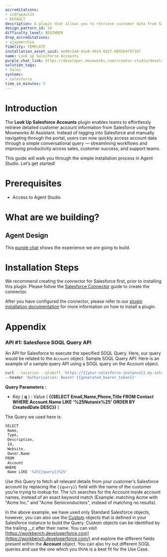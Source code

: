 ```yaml
---
accreditations:
- indrapaul24
- DEFAULT
description: A plugin that allows you to retrieve customer data from Salesforce.
design_pattern_id: 28
difficulty_level: BEGINNER
drop_accreditations:
- ajaymerchia
fidelity: TEMPLATE
installation_asset_uuid: ee80c2e8-81e8-492d-8d2f-8855b479716f
name: Look up Salesforce Accounts
purple_chat_link: https://developer.moveworks.com/creator-studio/developer-tools/purple-chat/?conversation=%7B%22startTimestamp%22%3A%2211%3A43+AM%22%2C%22messages%22%3A%5B%7B%22parts%22%3A%5B%7B%22richText%22%3A%22What+is+the+Renewal+date+for+ACME%3F%22%7D%5D%2C%22role%22%3A%22user%22%7D%2C%7B%22parts%22%3A%5B%7B%22reasoningSteps%22%3A%5B%7B%22richText%22%3A%22Query+Salesforce+Accounts+API+endpoint%22%2C%22status%22%3A%22pending%22%7D%5D%7D%5D%2C%22role%22%3A%22assistant%22%7D%2C%7B%22parts%22%3A%5B%7B%22richText%22%3A%22The+renewal+date+for+ACME+is+on+February+25%2C+2026%22%7D%2C%7B%22citations%22%3A%5B%7B%22citationTitle%22%3A%22ACME%22%2C%22connectorName%22%3A%22salesforce%22%7D%5D%7D%5D%2C%22role%22%3A%22assistant%22%7D%2C%7B%22parts%22%3A%5B%7B%22richText%22%3A%22Perfect%2C+thanks%21%22%7D%5D%2C%22role%22%3A%22user%22%7D%5D%7D
solution_tags:
- Sales
systems:
- salesforce
time_in_minutes: 5
---
```


# Introduction

The **Look Up Salesforce Accounts** plugin enables teams to effortlessly retrieve detailed customer account information from Salesforce using the Moveworks AI Assistant. Instead of logging into Salesforce and manually navigating through the portal, users can now quickly access account data through a simple conversational query — streamlining workflows and improving productivity across sales, customer success, and support teams.

This guide will walk you through the simple installation process in Agent Studio. Let’s get started!

# Prerequisites

- Access to Agent Studio

# What are we building?

## Agent Design

This [purple chat](https://developer.moveworks.com/creator-studio/developer-tools/purple-chat/?conversation=%7B%22startTimestamp%22%3A%2211%3A43+AM%22%2C%22messages%22%3A%5B%7B%22parts%22%3A%5B%7B%22richText%22%3A%22What+is+the+Renewal+date+for+ACME%3F%22%7D%5D%2C%22role%22%3A%22user%22%7D%2C%7B%22parts%22%3A%5B%7B%22reasoningSteps%22%3A%5B%7B%22richText%22%3A%22Query+Salesforce+Accounts+API+endpoint%22%2C%22status%22%3A%22pending%22%7D%5D%7D%5D%2C%22role%22%3A%22assistant%22%7D%2C%7B%22parts%22%3A%5B%7B%22richText%22%3A%22The+renewal+date+for+ACME+is+on+February+25%2C+2026%22%7D%2C%7B%22citations%22%3A%5B%7B%22citationTitle%22%3A%22ACME%22%2C%22connectorName%22%3A%22salesforce%22%7D%5D%7D%5D%2C%22role%22%3A%22assistant%22%7D%2C%7B%22parts%22%3A%5B%7B%22richText%22%3A%22Perfect%2C+thanks%21%22%7D%5D%2C%22role%22%3A%22user%22%7D%5D%7D) shows the experience we are going to build.

# Installation Steps

We recommend creating the connector for Salesforce first, prior to installing this plugin. Please follow the [Salesforce Connector](https://developer.moveworks.com/creator-studio/resources/connector/?id=salesforce) guide to create the connector.

After you have configured the connector, please refer to our [plugin installation documentation](https://help.moveworks.com/docs/ai-agent-marketplace-installation) for more information on how to install a plugin. 

# Appendix

### API #1: Salesforce SOQL Query API

An API for Salesforce to execute the specified SOQL Query. Here, our query would be related to the `Account` object. Sample SOQL Query API: Here is an example of a sample query API using a SOQL query on the Account object.

```bash
curl --location --globoff 'https://{{your-salesforce-instance}}.my.salesforce.com/services/data/v58.0/query?q=SELECT%20Name%2CType%2CDescription%2CId%2CWebsite%2COwner.Name%20FROM%20Account%20WHERE%20Name%20LIKE%20%27{{query}}%27' \
--header 'Authorization: Bearer {{generated_bearer_token}}'
```

**Query Parameters :**

- Key ( **q** ) : Value ( **{{SELECT Email,Name,Phone,Title FROM Contact WHERE Account.Name LIKE '%25Nutanix%25' ORDER BY CreatedDate DESC}}** )

The Query we used here is:

```bash
SELECT
 Name,
 Type,
 Description,
 Id,
 Website,
 Owner.Name
FROM
 Account
WHERE
 Name LIKE '%25{{query}}%25'
```

Use this Query to fetch all relevant details from your customer’s Salesforce account by replacing the `{{query}}` field with the name of the customer you’re trying to lookup for. The `%25` searches for the Account inside account names, instead of an exact keyword match (Example: matching Acme with "Acme Inc." and "Acme Semiconductors", instead of matching no results). 

In the above example, we have used only Standard Salesforce objects, however, you can also use the [Custom](https://help.salesforce.com/s/articleView?id=sf.basics_object_types.htm&type=5) objects that is defined in your Salesforce instance to build the Query. Custom objects can be identified by the trailing __c after their name. You can visit [https://workbench.developerforce.com](https://workbench.developerforce.com/) and explore the different fields present within the **Account** object. You can also try out different SOQL queries and use the one which you think is a best fit for the Use Case.